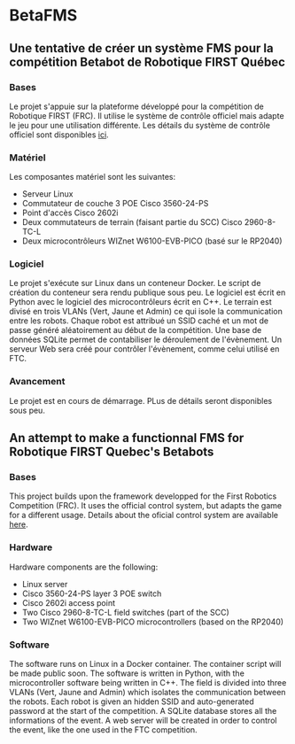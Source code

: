 # BetaFMS
## Une tentative de créer un système FMS pour la compétition Betabot de Robotique FIRST Québec
### Bases
Le projet s'appuie sur la plateforme développé pour la compétition de Robotique FIRST (FRC). Il utilise le système de contrôle officiel mais adapte le jeu pour une utilisation différente. 
Les détails du système de contrôle officiel sont disponibles [ici](https://docs.wpilib.org/fr/stable/).

### Matériel
Les composantes matériel sont les suivantes:
* Serveur Linux
* Commutateur de couche 3 POE Cisco 3560-24-PS
* Point d'accès Cisco 2602i
* Deux commutateurs de terrain (faisant partie du SCC) Cisco 2960-8-TC-L
* Deux microcontrôleurs WIZnet W6100-EVB-PICO (basé sur le RP2040)

### Logiciel
Le projet s'exécute sur Linux dans un conteneur Docker. Le script de création du conteneur sera rendu publique sous peu. Le logiciel est écrit en Python avec le logiciel des microcontrôleurs 
écrit en C++. Le terrain est divisé en trois VLANs (Vert, Jaune et Admin) ce qui isole la communication entre les robots. Chaque robot est attribué un SSID caché et un mot de passe généré
aléatoirement au début de la compétition. Une base de données SQLite permet de contabiliser le déroulement de l'évènement. Un serveur Web sera créé pour contrôler l'évènement, comme celui utilisé en FTC.

### Avancement
Le projet est en cours de démarrage. PLus de détails seront disponibles sous peu.


## An attempt to make a functionnal FMS for Robotique FIRST Quebec's Betabots
### Bases
This project builds upon the framework developped for the First Robotics Competition (FRC). It uses the official control system, but adapts the game for a different usage.
Details about the oficial control system are available [here](https://docs.wpilib.org/en/stable/).

### Hardware
Hardware components are the following:
* Linux server
* Cisco 3560-24-PS layer 3 POE switch
* Cisco 2602i access point
* Two Cisco 2960-8-TC-L field switches (part of the SCC)
* Two WIZnet W6100-EVB-PICO microcontrollers (based on the RP2040)

### Software
The software runs on Linux in a Docker container. The container script will be made public soon. The software is written in Python, with the microcontroller software being written in C++. 
The field is divided into three VLANs (Vert, Jaune and Admin) which isolates the communication between the robots. Each robot is given an hidden SSID and auto-generated password at the start of
the competition. A SQLite database stores all the informations of the event. A web server will be created in order to control the event, like the one used in the FTC competition.

